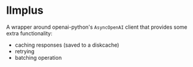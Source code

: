 # llmplus
A wrapper around openai-python's `AsyncOpenAI` client that provides some extra functionality:
- caching responses (saved to a diskcache)
- retrying
- batching operation
